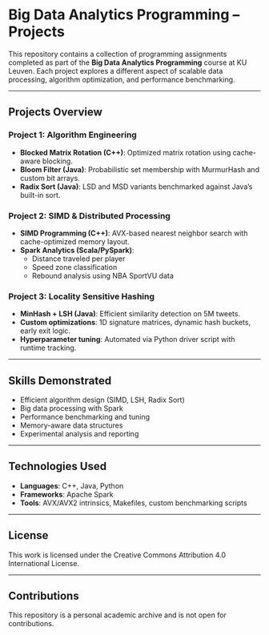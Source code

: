 # Big Data Analytics Programming – Projects

This repository contains a collection of programming assignments completed as part of the **Big Data Analytics Programming** course at KU Leuven. Each project explores a different aspect of scalable data processing, algorithm optimization, and performance benchmarking.

---

## Projects Overview

### Project 1: Algorithm Engineering

- **Blocked Matrix Rotation (C++)**: Optimized matrix rotation using cache-aware blocking.
- **Bloom Filter (Java)**: Probabilistic set membership with MurmurHash and custom bit arrays.
- **Radix Sort (Java)**: LSD and MSD variants benchmarked against Java’s built-in sort.

### Project 2: SIMD & Distributed Processing

- **SIMD Programming (C++)**: AVX-based nearest neighbor search with cache-optimized memory layout.
- **Spark Analytics (Scala/PySpark)**:
  - Distance traveled per player
  - Speed zone classification
  - Rebound analysis using NBA SportVU data

### Project 3: Locality Sensitive Hashing

- **MinHash + LSH (Java)**: Efficient similarity detection on 5M tweets.
- **Custom optimizations**: 1D signature matrices, dynamic hash buckets, early exit logic.
- **Hyperparameter tuning**: Automated via Python driver script with runtime tracking.

---

## Skills Demonstrated

- Efficient algorithm design (SIMD, LSH, Radix Sort)
- Big data processing with Spark
- Performance benchmarking and tuning
- Memory-aware data structures
- Experimental analysis and reporting

---

## Technologies Used

- **Languages**: C++, Java, Python
- **Frameworks**: Apache Spark
- **Tools**: AVX/AVX2 intrinsics, Makefiles, custom benchmarking scripts

---

## License

This work is licensed under the Creative Commons Attribution 4.0 International License.

---

## Contributions

This repository is a personal academic archive and is not open for contributions.
